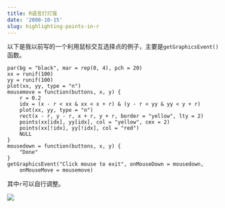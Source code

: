```yaml
---
title: R语言打灯笼
date: '2008-10-15'
slug: highlighting-points-in-r
---
```


以下是我以前写的一个利用鼠标交互选择点的例子，主要是`getGraphicsEvent()`函数。
    
    par(bg = "black", mar = rep(0, 4), pch = 20)
    xx = runif(100)
    yy = runif(100)
    plot(xx, yy, type = "n")
    mousemove = function(buttons, x, y) {
        r = 0.2
        idx = (x - r < xx & xx < x + r) & (y - r < yy & yy < y + r)
        plot(xx, yy, type = "n")
        rect(x - r, y - r, x + r, y + r, border = "yellow", lty = 2)
        points(xx[idx], yy[idx], col = "yellow", cex = 2)
        points(xx[!idx], yy[!idx], col = "red")
        NULL
    }
    mousedown = function(buttons, x, y) {
        "Done"
    }
    getGraphicsEvent("Click mouse to exit", onMouseDown = mousedown,
        onMouseMove = mousemove)

其中`r`可以自行调整。

![](http://i.imgur.com/jUMGKFx.png)
